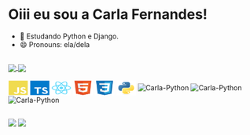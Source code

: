
# Oiii eu sou a Carla Fernandes!

- 🌱 Estudando Python e Django.
- 😄 Pronouns: ela/dela
  
##

  <a href="https://github.com/carlaffp/github-readme-stats">
  <img height=200 align="center" src="https://github-readme-stats.vercel.app/api?username=carlaffp&show_icons=true&card_width=290" />
</a>
<a href="https://github.com/anuraghazra/convoychat">
  <img height=200 align="center" src="https://github-readme-stats.vercel.app/api/top-langs?username=carlaffp&layout=compact&langs_count=8&card_width=290" />
</a>

  


<div style="display: inline_block"><br>
  <img align="center" alt="Carla-Js" height="30" width="40" src="https://raw.githubusercontent.com/devicons/devicon/master/icons/javascript/javascript-plain.svg">
  <img align="center" alt="Carla-Ts" height="30" width="40" src="https://raw.githubusercontent.com/devicons/devicon/master/icons/typescript/typescript-plain.svg">
  <img align="center" alt="Carla-React" height="30" width="40" src="https://raw.githubusercontent.com/devicons/devicon/master/icons/react/react-original.svg">
  <img align="center" alt="Carla-HTML" height="30" width="40" src="https://raw.githubusercontent.com/devicons/devicon/master/icons/html5/html5-original.svg">
  <img align="center" alt="Carla-CSS" height="30" width="40" src="https://raw.githubusercontent.com/devicons/devicon/master/icons/css3/css3-original.svg">
  <img align="center" alt="Carla-Python" height="30" width="40" src="https://raw.githubusercontent.com/devicons/devicon/master/icons/python/python-original.svg">
  <img align="center" alt="Carla-Python" height="30" width="40" src="https://cdn.jsdelivr.net/gh/devicons/devicon/icons/django/django-plain.svg" />
  <img align="center" alt="Carla-Python" height="30" width="40" src="https://cdn.jsdelivr.net/gh/devicons/devicon/icons/nodejs/nodejs-original.svg" />
  <img align="center" alt="Carla-Python" height="30" width="40" src="https://cdn.jsdelivr.net/gh/devicons/devicon/icons/postgresql/postgresql-original.svg" />
  
</div>
  
  ##
 
<div> 

  <a href = "mailto:carlaf2p@gmail.com"><img src="https://img.shields.io/badge/-Gmail-%23333?style=for-the-badge&logo=gmail&logoColor=white" target="_blank"></a>
  <a href="https://www.linkedin.com/in/carla-f-f-pinto-/" target="_blank"><img src="https://img.shields.io/badge/-LinkedIn-%230077B5?style=for-the-badge&logo=linkedin&logoColor=white" target="_blank"></a> 
  
</div>
